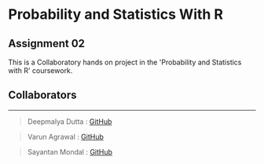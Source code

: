 # Probability and Statistics With R
## Assignment 02

This is a Collaboratory hands on project in the 'Probability and Statistics with R' coursework.

## Collaborators
---
> Deepmalya Dutta : [GitHub](https://github.com/Deepmalya3D)

> Varun Agrawal : [GitHub](https://github.com/vpagl)

> Sayantan Mondal : [GitHub](https://github.com/msayantanm)
